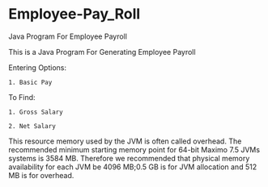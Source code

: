 # Employee-Pay_Roll
Java Program For Employee Payroll

This is a Java Program For Generating Employee Payroll

Entering Options:

    1. Basic Pay
  
To Find:
  
    1. Gross Salary
    
    2. Net Salary

This resource memory used by the JVM is often called overhead. The recommended minimum starting memory point for 64-bit Maximo 7.5 JVMs systems is 3584 MB. Therefore we recommended that physical memory availability for each JVM be 4096 MB;0.5 GB is for JVM allocation and 512 MB is for overhead.
